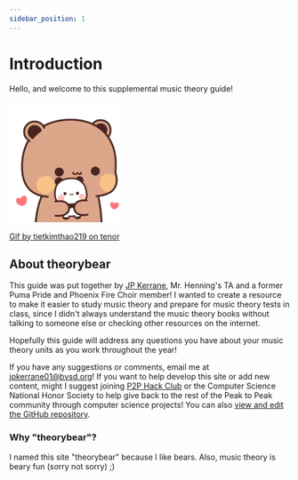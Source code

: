```yaml
---
sidebar_position: 1
---
```


# Introduction

Hello, and welcome to this supplemental music theory guide!

<img alt="Gif of a brown bear hugging a panda by tietkimthao219 on tenor" src="/img/tkthao219-bubududu-panda.gif" width="200"/>

[Gif by tietkimthao219 on tenor](https://tenor.com/es-MX/view/tkthao219-bubududu-panda-gif-21630574)

## About theorybear

This guide was put together by [JP Kerrane](https://www.jameskerrane.com), Mr. Henning's TA and a former Puma Pride and Phoenix Fire Choir member! I wanted to create a resource to make it easier to study music theory and prepare for music theory tests in class, since I didn't always understand the music theory books without talking to someone else or checking other resources on the internet.

Hopefully this guide will address any questions you have about your music theory units as you work throughout the year!

If you have any suggestions or comments, email me at [jpkerrane01@bvsd.org](mailto:jpkerrane01@bvsd.org)! If you want to help develop this site or add new content, might I suggest joining [P2P Hack Club](https://www.p2phack.club) or the Computer Science National Honor Society to help give back to the rest of the Peak to Peak community through computer science projects! You can also [view and edit the GitHub repository](https://github.com/thatrobotdev/theorybear).

### Why "theorybear"?

I named this site "theorybear" because I like bears. Also, music theory is beary fun (sorry not sorry) ;)

